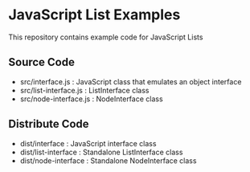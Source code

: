 # JavaScript List Examples
This repository contains example code for JavaScript Lists

## Source Code ##
* src/interface.js : JavaScript class that emulates an object interface
* src/list-interface.js : ListInterface class
* src/node-interface.js : NodeInterface class

## Distribute Code ##
* dist/interface : JavaScript interface class
* dist/list-interface : Standalone ListInterface class
* dist/node-interface : Standalone NodeInterface class
